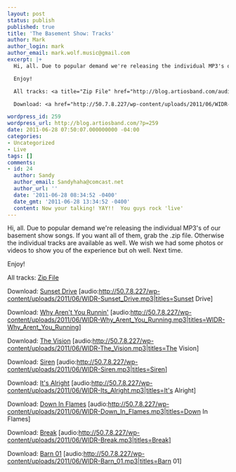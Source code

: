 ```yaml
---
layout: post
status: publish
published: true
title: 'The Basement Show: Tracks'
author: Mark
author_login: mark
author_email: mark.wolf.music@gmail.com
excerpt: |+
  Hi, all. Due to popular demand we're releasing the individual MP3's of our basement show songs. If you want all of them, grab the .zip file. Otherwise the individual tracks are available as well. We wish we had some photos or videos to show you of the experience but oh well. Next time.

  Enjoy!

  All tracks: <a title="Zip File" href="http://blog.artiosband.com/audio/basement_show-tracks.zip">Zip File</a>

  Download: <a href="http://50.7.8.227/wp-content/uploads/2011/06/WIDR-Sunset_Drive.mp3">Sunset Drive</a> [audio:http://50.7.8.227/wp-content/uploads/2011/06/WIDR-Sunset_Drive.mp3|titles=Sunset Drive]

wordpress_id: 259
wordpress_url: http://blog.artiosband.com/?p=259
date: 2011-06-28 07:50:07.000000000 -04:00
categories:
- Uncategorized
- Live
tags: []
comments:
- id: 24
  author: Sandy
  author_email: Sandyhaha@comcast.net
  author_url: ''
  date: '2011-06-28 08:34:52 -0400'
  date_gmt: '2011-06-28 13:34:52 -0400'
  content: Now your talking! YAY!!  You guys rock 'live'
---
```

Hi, all. Due to popular demand we're releasing the individual MP3's of our basement show songs. If you want all of them, grab the .zip file. Otherwise the individual tracks are available as well. We wish we had some photos or videos to show you of the experience but oh well. Next time.

Enjoy!

All tracks: <a title="Zip File" href="http://blog.artiosband.com/audio/basement_show-tracks.zip">Zip File</a>

Download: <a href="http://50.7.8.227/wp-content/uploads/2011/06/WIDR-Sunset_Drive.mp3">Sunset Drive</a> [audio:http://50.7.8.227/wp-content/uploads/2011/06/WIDR-Sunset_Drive.mp3|titles=Sunset Drive]

<a id="more"></a><a id="more-259"></a>

Download: <a href="http://50.7.8.227/wp-content/uploads/2011/06/WIDR-Why_Arent_You_Running.mp3">Why Aren't You Runnin'</a> [audio:http://50.7.8.227/wp-content/uploads/2011/06/WIDR-Why_Arent_You_Running.mp3|titles=WIDR-Why_Arent_You_Running]

Download: <a href="http://50.7.8.227/wp-content/uploads/2011/06/WIDR-The_Vision.mp3">The Vision</a> [audio:http://50.7.8.227/wp-content/uploads/2011/06/WIDR-The_Vision.mp3|titles=The Vision]

Download: <a href="http://50.7.8.227/wp-content/uploads/2011/06/WIDR-Siren.mp3">Siren</a> [audio:http://50.7.8.227/wp-content/uploads/2011/06/WIDR-Siren.mp3|titles=Siren]

Download: <a href="http://50.7.8.227/wp-content/uploads/2011/06/WIDR-Its_Alright.mp3">It's Alright</a> [audio:http://50.7.8.227/wp-content/uploads/2011/06/WIDR-Its_Alright.mp3|titles=It's Alright]

Download: <a href="http://50.7.8.227/wp-content/uploads/2011/06/WIDR-Down_In_Flames.mp3">Down In Flames</a> [audio:http://50.7.8.227/wp-content/uploads/2011/06/WIDR-Down_In_Flames.mp3|titles=Down In Flames]

Download: <a rel="attachment wp-att-261" href="http://blog.artiosband.com/?attachment_id=261">Break</a> [audio:http://50.7.8.227/wp-content/uploads/2011/06/WIDR-Break.mp3|titles=Break]

Download: <a href="http://50.7.8.227/wp-content/uploads/2011/06/WIDR-Barn_01.mp3">Barn 01</a> [audio:http://50.7.8.227/wp-content/uploads/2011/06/WIDR-Barn_01.mp3|titles=Barn 01] 
